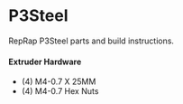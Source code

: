 # P3Steel
RepRap P3Steel parts and build instructions.

#### Extruder Hardware

- (4) M4-0.7 X 25MM
- (4) M4-0.7 Hex Nuts

